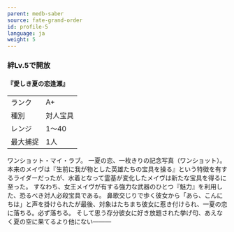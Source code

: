 ```yaml
---
parent: medb-saber
source: fate-grand-order
id: profile-5
language: ja
weight: 5
---
```


### 絆Lv.5で開放

#### 『愛しき夏の恋逢瀬』

<table>
  <tr><td>ランク</td><td>A+</td></tr>
  <tr><td>種別</td><td>対人宝具</td></tr>
  <tr><td>レンジ</td><td>1～40</td></tr>
  <tr><td>最大捕捉</td><td>1人</td></tr>
</table>

ワンショット・マイ・ラブ。
一夏の恋、一枚きりの記念写真（ワンショット）。
本来のメイヴは『生前に我が物とした英雄たちの宝具を操る』という特徴を有するライダーだったが、水着となって霊基が変化したメイヴは新たな宝具を得るに至った。
すなわち、女王メイヴが有する強力な武器のひとつ『魅力』を利用した、恐るべき対人必殺宝具である。
鼻歌交じりで歩く彼女から「あら、こんにちは」と声を掛けられたが最後、対象はたちまち彼女に惹き付けられ、一夏の恋に落ちる。必ず落ちる。
そして思う存分彼女に好き放題された挙げ句、あえなく夏の空に果てるより他にない―――
